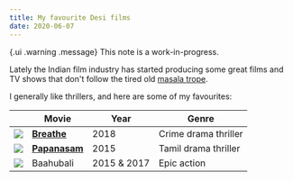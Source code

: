 ```yaml
---
title: My favourite Desi films
date: 2020-06-07
---
```


{.ui .warning .message}
This note is a work-in-progress.

Lately the Indian film industry has started producing some great films and TV shows that don't follow the tired old [masala trope](https://en.wikipedia.org/wiki/Masala_film). 

I generally like thrillers, and here are some of my favourites:

| | Movie | Year | Genre |
| --| -- | -- | -- |
| ![](https://m.media-amazon.com/images/M/MV5BMTczNjIzNjk5N15BMl5BanBnXkFtZTgwNTAyMDk1NDM@._V1_UX182_CR0,0,182,268_AL_.jpg) | [**Breathe**](https://www.imdb.com/title/tt6466208/) | 2018 | Crime drama thriller |
| ![](https://m.media-amazon.com/images/M/MV5BOTM4ZmU2MGQtNDI4Ni00MzNjLWI3OTMtMDA4Y2FjZmM1NTA5XkEyXkFqcGdeQXVyODEzOTQwNTY@._V1_UX182_CR0,0,182,268_AL_.jpg) | [**Papanasam**](https://www.imdb.com/title/tt4429128/) | 2015 | Tamil drama thriller |
| ![](https://upload.wikimedia.org/wikipedia/en/d/dc/Baahubali_The_Beginning_Movie_Poster.jpg) | Baahubali | 2015 & 2017 | Epic action |
